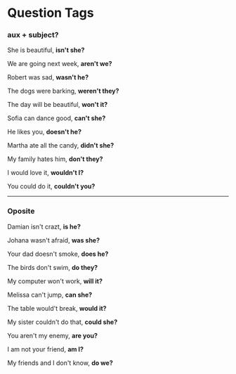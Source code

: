 # Question Tags

### aux + subject?

She is beautiful, **isn't she?**

We are going next week, **aren't we?**

Robert was sad, **wasn't he?**

The dogs were barking, **weren't they?**

The day will be beautiful, **won't it?**

Sofia can dance good, **can't she?**

He likes you, **doesn't he?**

Martha ate all the candy, **didn't she?**

My family hates him, **don't they?**

I would love it, **wouldn't I?**

You could do it, **couldn't you?**

---------------------------

### Oposite

Damian isn't crazt, **is he?**

Johana wasn't afraid, **was she?**

Your dad doesn't smoke, **does he?**

The birds don't swim, **do they?**

My computer won't work, **will it?**

Melissa can't jump, **can she?**

The table would't break, **would it?**

My sister couldn't do that, **could she?**

You aren't my enemy, **are you?**

I am not your friend, **am I?**

My friends and I don't know, **do we?**
